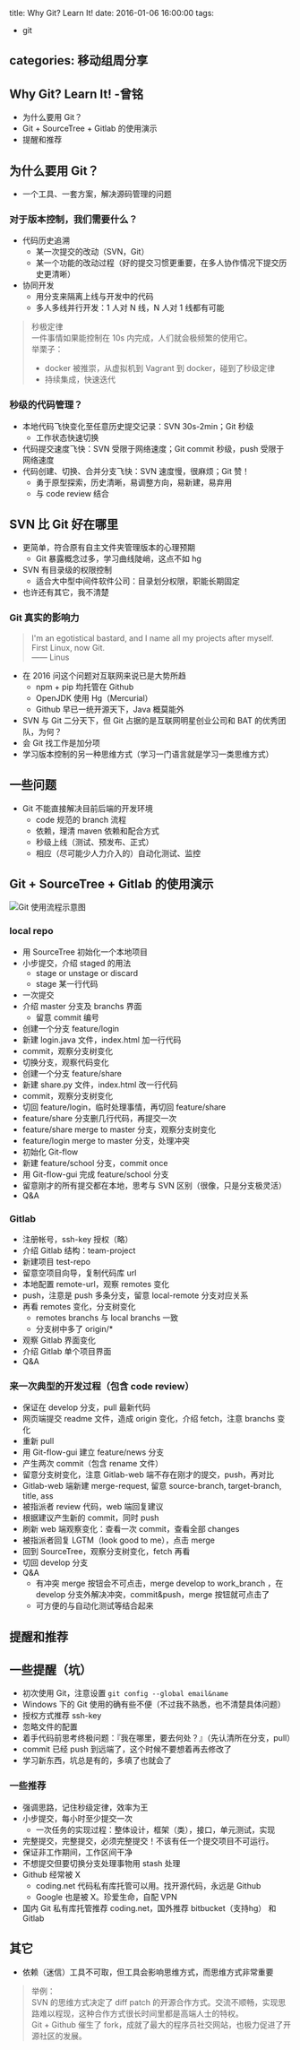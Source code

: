 title: Why Git? Learn It!
date: 2016-01-06 16:00:00
tags:
- git

categories: 移动组周分享
---

## Why Git? Learn It! -曾铭

- 为什么要用 Git？
- Git + SourceTree + Gitlab 的使用演示
- 提醒和推荐

## 为什么要用 Git？

- 一个工具、一套方案，解决源码管理的问题

### 对于版本控制，我们需要什么？

- 代码历史追溯
	- 某一次提交的改动（SVN，Git）
	- 某一个功能的改动过程（好的提交习惯更重要，在多人协作情况下提交历史更清晰）
- 协同开发
	- 用分支来隔离上线与开发中的代码
	- 多人多线并行开发：1 人对 N 线，N 人对 1 线都有可能

> 秒极定律  
> 一件事情如果能控制在 10s 内完成，人们就会极频繁的使用它。  
> 举栗子：
>  - docker 被推崇，从虚拟机到 Vagrant 到 docker，碰到了秒级定律
>  - 持续集成，快速迭代

### 秒级的代码管理？

- 本地代码飞快变化至任意历史提交记录：SVN 30s-2min；Git 秒级
	- 工作状态快速切换
- 代码提交速度飞快：SVN 受限于网络速度；Git commit 秒级，push 受限于网络速度
- 代码创建、切换、合并分支飞快：SVN 速度慢，很麻烦；Git 赞！
	- 勇于原型探索，历史清晰，易调整方向，易新建，易弃用
	- 与 code review 结合

## SVN 比 Git 好在哪里

- 更简单，符合原有自主文件夹管理版本的心理预期
	- Git 暴露概念过多，学习曲线陡峭，这点不如 hg
- SVN 有目录级的权限控制
	- 适合大中型中间件软件公司：目录划分权限，职能长期固定
- 也许还有其它，我不清楚

### Git 真实的影响力

> I'm an egotistical bastard, and I name all my projects after myself. First Linux, now Git.  
> —— Linus

- 在 2016 问这个问题对互联网来说已是大势所趋
	- npm + pip 均托管在 Github
	- OpenJDK 使用 Hg（Mercurial）
	- Github 早已一统开源天下，Java 概莫能外
- SVN 与 Git 二分天下，但 Git 占据的是互联网明星创业公司和 BAT 的优秀团队，为何？
- 会 Git 找工作是加分项
- 学习版本控制的另一种思维方式（学习一门语言就是学习一类思维方式）

## 一些问题
- Git 不能直接解决目前后端的开发环境
	- code 规范的 branch 流程
	- 依赖，理清 maven 依赖和配合方式
	- 秒级上线（测试、预发布、正式）
	- 相应（尽可能少人力介入的）自动化测试、监控

## Git + SourceTree + Gitlab 的使用演示

![Git 使用流程示意图](http://7j1xgb.com5.z0.glb.clouddn.com/FullSizeRender.jpg)

### local repo

- 用 SourceTree 初始化一个本地项目
- 小步提交，介绍 staged 的用法
	- stage or unstage or discard
	- stage 某一行代码
- 一次提交
- 介绍 master 分支及 branchs 界面
	- 留意 commit 编号
- 创建一个分支 feature/login
- 新建 login.java 文件，index.html 加一行代码
- commit，观察分支树变化
- 切换分支，观察代码变化
- 创建一个分支 feature/share
- 新建 share.py 文件，index.html 改一行代码
- commit，观察分支树变化
- 切回 feature/login，临时处理事情，再切回 feature/share
- feature/share 分支删几行代码，再提交一次
- feature/share merge to master 分支，观察分支树变化
- feature/login merge to master 分支，处理冲突
- 初始化 Git-flow
- 新建 feature/school 分支，commit once
- 用 Git-flow-gui 完成 feature/school 分支
- 留意刚才的所有提交都在本地，思考与 SVN 区别（很像，只是分支极灵活）
- Q&A

### Gitlab

- 注册帐号，ssh-key 授权（略）
- 介绍 Gitlab 结构：team-project
- 新建项目 test-repo
- 留意空项目向导，复制代码库 url
- 本地配置 remote-url，观察 remotes 变化
- push，注意是 push 多条分支，留意 local-remote 分支对应关系
- 再看 remotes 变化，分支树变化
	- remotes branchs 与 local branchs 一致
	- 分支树中多了 origin/*
- 观察 Gitlab 界面变化
- 介绍 Gitlab 单个项目界面
- Q&A

### 来一次典型的开发过程（包含 code review）

- 保证在 develop 分支，pull 最新代码
- 网页端提交 readme 文件，造成 origin 变化，介绍 fetch，注意 branchs 变化
- 重新 pull
- 用 Git-flow-gui 建立 feature/news 分支
- 产生两次 commit（包含 rename 文件）
- 留意分支树变化，注意 Gitlab-web 端不存在刚才的提交，push，再对比
- Gitlab-web 端新建 merge-request, 留意 source-branch, target-branch, title, ass
- 被指派者 review 代码，web 端回复建议
- 根据建议产生新的 commit，同时 push
- 刷新 web 端观察变化：查看一次 commit，查看全部 changes
- 被指派者回复 LGTM（look good to me），点击 merge
- 回到 SourceTree，观察分支树变化，fetch 再看
- 切回 develop 分支
- Q&A
	- 有冲突 merge 按钮会不可点击，merge develop to work_branch ，在 develop 分支外解决冲突，commit&push，merge 按钮就可点击了
	- 可方便的与自动化测试等结合起来

## 提醒和推荐

## 一些提醒（坑）
- 初次使用 Git，注意设置 `git config --global email&name`
- Windows 下的 Git 使用的确有些不便（不过我不熟悉，也不清楚具体问题）
- 授权方式推荐 ssh-key
- 忽略文件的配置
- 着手代码前思考终极问题：『我在哪里，要去何处？』（先认清所在分支，pull）
- commit 已经 push 到远端了，这个时候不要想着再去修改了
- 学习新东西，坑总是有的，多填了也就会了

### 一些推荐

- 强调思路，记住秒级定律，效率为王
- 小步提交，每小时至少提交一次
	- 一次任务的实现过程：整体设计，框架（类），接口，单元测试，实现
- 完整提交，完整提交，必须完整提交！不该有任一个提交项目不可运行。
- 保证非工作期间，工作区间干净
- 不想提交但要切换分支处理事物用 stash 处理
- Github 经常被 X
	- coding.net 代码私有库托管可以用。找开源代码，永远是 Github
	- Google 也是被 X。珍爱生命，自配 VPN
- 国内 Git 私有库托管推荐 coding.net，国外推荐 bitbucket（支持hg） 和 Gitlab

## 其它
- 依赖（迷信）工具不可取，但工具会影响思维方式，而思维方式非常重要

> 举例：  
> SVN 的思维方式决定了 diff patch 的开源合作方式。交流不顺畅，实现思路难以程现，这种合作方式很长时间里都是高端人士的特权。  
> Git + Github 催生了 fork，成就了最大的程序员社交网站，也极力促进了开源社区的发展。
